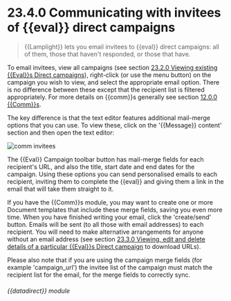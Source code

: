 # 23.4.0    Communicating with invitees of {{eval}} direct campaigns

> {{Lamplight}} lets you email invitees to {{eval}} direct campaigns: all of them, those that haven't responded, or those that have. 

To email invitees, view all campaigns (see section [23.2.0  Viewing existing {{Eval}}s Direct campaigns](/help/index/v/{{version}}/p/23.2.0)), right-click (or use the menu button) on the campaign you wish to view, and select the appropriate email option. There is no difference between these except that the recipient list is filtered appropriately. For more details on {{comm}}s generally see section [12.0.0  {{Comm}}s](/help/index/v/{{version}}/p/12.0.0).

The key difference is that the text editor features additional mail-merge options that you can use. To view these, click on the '{{Message}} content' section and then open the text editor: 

![comm invitees]({{imgpath}}210a.png)

The {{Eval}} Campaign toolbar button has mail-merge fields for each recipient's URL, and also the title, start date and end dates for the campaign. Using these options you can send personalised emails to each recipient, inviting them to complete the {{eval}} and giving them a link in the email that will take them straight to it.

If you have the {{Comm}}s module, you may want to create one or more Document templates that include these merge fields, saving you even more time. When you have finished writing your email, click the 'create/send' button. Emails will be sent (to all those with email addresses) to each recipient. You will need to make alternative arrangements for anyone without an email address (see section [23.3.0  Viewing, edit and delete details of a particular {{Eval}}s Direct campaign](/help/index/v/{{version}}/p/23.3.0) to download URLs). 

Please also note that if you are using the campaign merge fields (for example 'campaign_url') the invitee list of the campaign must match the recipient list for the email, for the merge fields to correctly sync. 

###### {{datadirect}} module


